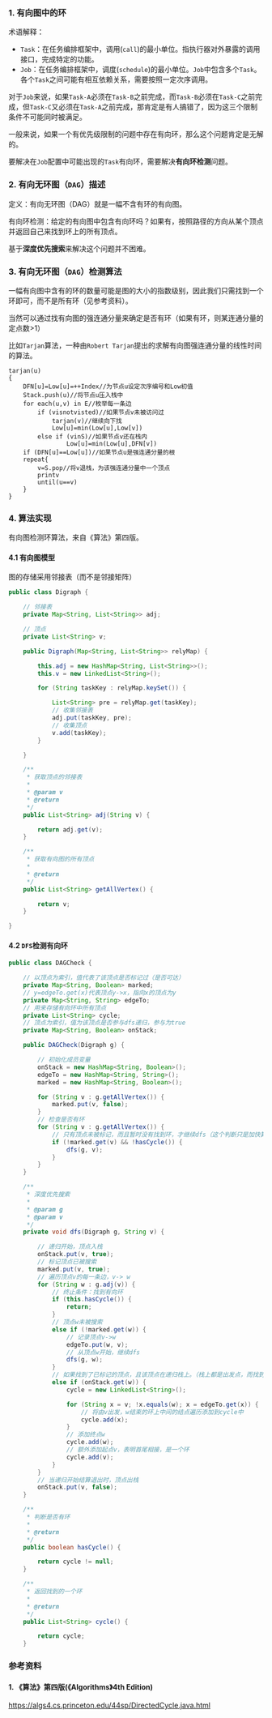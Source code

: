 ### 1. 有向图中的环
术语解释：
+ `Task`：在任务编排框架中，调用(`call`)的最小单位。指执行器对外暴露的调用接口，完成特定的功能。
+ `Job`：在任务编排框架中，调度(`schedule`)的最小单位。`Job`中包含多个`Task`。各个`Task`之间可能有相互依赖关系，需要按照一定次序调用。

对于`Job`来说，如果`Task-A`必须在`Task-B`之前完成，而`Task-B`必须在`Task-C`之前完成，但`Task-C`又必须在`Task-A`之前完成，那肯定是有人搞错了，因为这三个限制条件不可能同时被满足。

一般来说，如果一个有优先级限制的问题中存在有向环，那么这个问题肯定是无解的。

要解决在`Job`配置中可能出现的`Task`有向环，需要解决**有向环检测**问题。

### 2. 有向无环图（`DAG`）描述
定义：有向无环图（DAG）就是一幅不含有环的有向图。

有向环检测：给定的有向图中包含有向环吗？如果有，按照路径的方向从某个顶点并返回自己来找到环上的所有顶点。

基于**深度优先搜索**来解决这个问题并不困难。


### 3. 有向无环图（`DAG`）检测算法
一幅有向图中含有的环的数量可能是图的大小的指数级别，因此我们只需找到一个环即可，而不是所有环（见参考资料）。

当然可以通过找有向图的强连通分量来确定是否有环（如果有环，则某连通分量的定点数>1）

比如`Tarjan`算法，一种由`Robert Tarjan`提出的求解有向图强连通分量的线性时间的算法。
```
tarjan(u)
{
    DFN[u]=Low[u]=++Index//为节点u设定次序编号和Low初值
    Stack.push(u)//将节点u压入栈中
    for each(u,v) in E//枚举每一条边
        if (visnotvisted)//如果节点v未被访问过
            tarjan(v)//继续向下找
            Low[u]=min(Low[u],Low[v])
        else if (vinS)//如果节点v还在栈内
                Low[u]=min(Low[u],DFN[v])
    if (DFN[u]==Low[u])//如果节点u是强连通分量的根
    repeat{
        v=S.pop//将v退栈，为该强连通分量中一个顶点
        printv
        until(u==v)
    }
}
```
### 4. 算法实现
有向图检测环算法，来自《算法》第四版。
#### 4.1 有向图模型
图的存储采用邻接表（而不是邻接矩阵）
```java
public class Digraph {

    // 邻接表
    private Map<String, List<String>> adj;

    // 顶点
    private List<String> v;

    public Digraph(Map<String, List<String>> relyMap) {

        this.adj = new HashMap<String, List<String>>();
        this.v = new LinkedList<String>();

        for (String taskKey : relyMap.keySet()) {

            List<String> pre = relyMap.get(taskKey);
            // 收集邻接表
            adj.put(taskKey, pre);
            // 收集顶点
            v.add(taskKey);
        }

    }

    /**
     * 获取顶点的邻接表
     *
     * @param v
     * @return
     */
    public List<String> adj(String v) {

        return adj.get(v);
    }

    /**
     * 获取有向图的所有顶点
     *
     * @return
     */
    public List<String> getAllVertex() {

        return v;
    }

}
```

#### 4.2 `DFS`检测有向环
```java
public class DAGCheck {

    // 以顶点为索引，值代表了该顶点是否标记过（是否可达）
    private Map<String, Boolean> marked;
    // y=edgeTo.get(x)代表顶点y->x，指向x的顶点为y
    private Map<String, String> edgeTo;
    // 用来存储有向环中所有顶点
    private List<String> cycle;
    // 顶点为索引，值为该顶点是否参与dfs递归，参与为true
    private Map<String, Boolean> onStack;

    public DAGCheck(Digraph g) {

        // 初始化成员变量
        onStack = new HashMap<String, Boolean>();
        edgeTo = new HashMap<String, String>();
        marked = new HashMap<String, Boolean>();

        for (String v : g.getAllVertex()) {
            marked.put(v, false);
        }
        // 检查是否有环
        for (String v : g.getAllVertex()) {
            // 只有顶点未被标记，而且暂时没有找到环，才继续dfs（这个判断只是加快算法结束，对正确性没有影响）
            if (!marked.get(v) && !hasCycle()) {
                dfs(g, v);
            }
        }
    }

    /**
     * 深度优先搜索
     *
     * @param g
     * @param v
     */
    private void dfs(Digraph g, String v) {

        // 递归开始，顶点入栈
        onStack.put(v, true);
        // 标记顶点已被搜索
        marked.put(v, true);
        // 遍历顶点v的每一条边，v-> w
        for (String w : g.adj(v)) {
            // 终止条件：找到有向环
            if (this.hasCycle()) {
                return;
            }
            // 顶点w未被搜索
            else if (!marked.get(w)) {
                // 记录顶点v->w
                edgeTo.put(w, v);
                // 从顶点w开始，继续dfs
                dfs(g, w);
            }
            // 如果找到了已标记的顶点，且该顶点在递归栈上。（栈上都是出发点，而找到了已标记的顶点是终点，说明出发点和终点相同了，有环！）
            else if (onStack.get(w)) {
                cycle = new LinkedList<String>();

                for (String x = v; !x.equals(w); x = edgeTo.get(x)) {
                    // 将由v出发，w结束的环上中间的结点遍历添加到cycle中
                    cycle.add(x);
                }
                // 添加终点w
                cycle.add(w);
                // 额外添加起点v，表明首尾相接，是一个环
                cycle.add(v);
            }
        }
        // 当递归开始结算退出时，顶点出栈
        onStack.put(v, false);
    }

    /**
     * 判断是否有环
     *
     * @return
     */
    public boolean hasCycle() {

        return cycle != null;
    }

    /**
     * 返回找到的一个环
     *
     * @return
     */
    public List<String> cycle() {

        return cycle;
    }
```
####
### 参考资料
#### 1. 《算法》第四版(《Algorithms》4th Edition)
https://algs4.cs.princeton.edu/44sp/DirectedCycle.java.html
